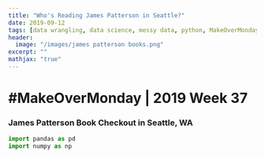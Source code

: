 ```yaml
---
title: "Who's Reading James Patterson in Seattle?"
date: 2019-09-12
tags: [data wrangling, data science, messy data, python, MakeOverMonday]
header:
  image: "/images/james patterson books.png"
excerpt: ""
mathjax: "true"
---
```



# #MakeOverMonday | 2019 Week 37
### James Patterson Book Checkout in Seattle, WA


```python
import pandas as pd
import numpy as np
```

